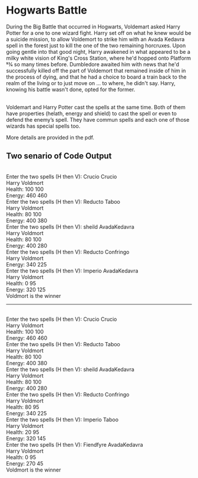# Hogwarts Battle
During the Big Battle that occurred in Hogwarts, Voldemart asked
Harry Potter for a one to one wizard fight. Harry set off on what he
knew would be a suicide mission, to allow Voldemort to strike him
with an Avada Kedavra spell in the forest just to kill the one of the
two remaining horcruxes.
Upon going gentle into that good night, Harry awakened in what
appeared to be a milky white vision of King's Cross Station, where
he'd hopped onto Platform 93⁄4 so many times before. Dumbledore
awaited him with news that he'd successfully killed off the part of
Voldemort that remained inside of him in the process of dying, and
that he had a choice to board a train back to the realm of the living
or to just move on ... to where, he didn't say.
Harry, knowing his battle wasn't done, opted for the former.

<br>Voldemart and Harry Potter cast the spells at the same time. Both of
them have properties (helath, energy and shield) to cast the spell or
even to defend the enemy’s spell. They have commun spells and
each one of those wizards has special spells too.

More details are provided in the pdf.

## Two senario of Code Output

<br>Enter the two spells (H then V): Crucio Crucio
<br>        Harry          Voldmort
<br>Health: 100             100
<br>Energy: 460             460
<br>Enter the two spells (H then V): Reducto Taboo
<br>        Harry          Voldmort
<br>Health: 80             100
<br>Energy: 400             380
<br>Enter the two spells (H then V): sheild AvadaKedavra
<br>        Harry          Voldmort
<br>Health: 80             100
<br>Energy: 400             280
<br>Enter the two spells (H then V): Reducto Confringo
<br>        Harry          Voldmort
<br>Energy: 340             225
<br>Enter the two spells (H then V): Imperio AvadaKedavra
<br>        Harry          Voldmort
<br>Health: 0             95
<br>Energy: 320             125
<br>Voldmort is the winner

--------------------------------------------------------------------------

<br>Enter the two spells (H then V): Crucio Crucio
<br>        Harry          Voldmort
<br>Health: 100             100
<br>Energy: 460             460
<br>Enter the two spells (H then V): Reducto Taboo
<br>        Harry          Voldmort
<br>Health: 80             100
<br>Energy: 400             380
<br>Enter the two spells (H then V): sheild AvadaKedavra
<br>        Harry          Voldmort
<br>Health: 80             100
<br>Energy: 400             280
<br>Enter the two spells (H then V): Reducto Confringo
<br>        Harry          Voldmort
<br>Health: 80             95
<br>Energy: 340             225
<br>Enter the two spells (H then V): Imperio Taboo
<br>        Harry          Voldmort
<br>Health: 20             95
<br>Energy: 320             145
<br>Enter the two spells (H then V): Fiendfyre AvadaKedavra
<br>        Harry          Voldmort
<br>Health: 0             95
<br>Energy: 270             45
<br>Voldmort is the winner
